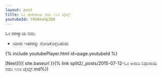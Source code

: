 ```yaml
---
layout: post
title: ಓಂ ದೇವೇಶಾಯ ನಮಃ ೧೦೮ ಟೈಮ್ಸ್
youtubeId: Y9OAkoHp3D8
---
```

 
 
 ಓಂ ಶರಣ್ಯಾಯ ನಮಃ  
 
 -  ಯಾರು ಇತರರನ್ನು ನೋಡಿಕೊಳ್ಳಬಹುದು 
 
  
 
  
 
 
 
 
 
 


{% include youtubePlayer.html id=page.youtubeId %}
 
[Next]({{ site.baseurl }}{% link  split2/_posts/2015-07-12-ಓಂ ಅನಾದಿ ನಿಧಾನಾಯ ನಮಃ  ೧೦೮ ಟೈಮ್ಸ್.md%})
 
